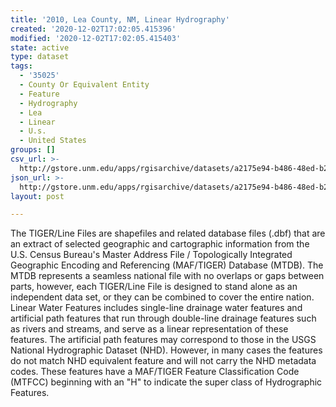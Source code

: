 ```yaml
---
title: '2010, Lea County, NM, Linear Hydrography'
created: '2020-12-02T17:02:05.415396'
modified: '2020-12-02T17:02:05.415403'
state: active
type: dataset
tags:
  - '35025'
  - County Or Equivalent Entity
  - Feature
  - Hydrography
  - Lea
  - Linear
  - U.s.
  - United States
groups: []
csv_url: >-
  http://gstore.unm.edu/apps/rgisarchive/datasets/a2175e94-b486-48ed-b206-7b8d83a8bf23/tl_2010_35025_linearwater.derived.csv
json_url: >-
  http://gstore.unm.edu/apps/rgisarchive/datasets/a2175e94-b486-48ed-b206-7b8d83a8bf23/tl_2010_35025_linearwater.derived.json
layout: post

---
```

The TIGER/Line Files are shapefiles and related database files (.dbf) that are an extract of selected geographic and cartographic information from the U.S. Census Bureau's Master Address File / Topologically Integrated Geographic Encoding and Referencing (MAF/TIGER) Database (MTDB).  The MTDB represents a seamless national file with no overlaps or gaps between parts, however, each TIGER/Line File is designed to stand alone as an independent data set, or they can be combined to cover the entire nation.  Linear Water Features includes single-line drainage water features and artificial path features that run through double-line drainage features such as rivers and streams, and serve as a linear representation of these features.  The artificial path features may correspond to those in the USGS National Hydrographic Dataset (NHD).  However, in many cases the features do not match NHD equivalent feature and will not carry the NHD metadata codes.  These features have a MAF/TIGER Feature Classification Code (MTFCC) beginning with an "H" to indicate the super class of Hydrographic Features.  

